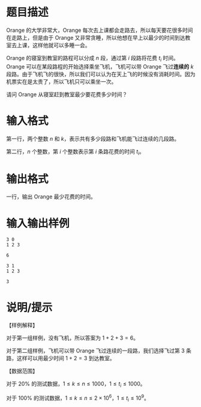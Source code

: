 # 题目描述

Orange 的大学非常大，Orange 每次去上课都会走路去，所以每天要花很多时间在走路上，但是由于 Orange 又非常贪睡，所以他想在早上以最少的时间到达教室去上课，这样他就可以多睡一会。

Orange 的寝室到教室的路程可以分成 $n$ 段，通过第 $i$ 段路将花费 $t_i$ 时间。Orange 可以在某段路程的开始选择乘坐飞机，飞机可以带 Orange 飞过**连续的** $k$ 段路。由于飞机飞的很快，所以我们可以认为在天上飞的时候没有消耗时间。因为机票实在是太贵了，所以飞机只可以乘坐一次。

请问 Orange 从寝室赶到教室最少要花费多少时间？

# 输入格式

第一行，两个整数 $n$ 和 $k$，表示共有多少段路和飞机能飞过连续的几段路。

第二行，$n$ 个整数，第 $i$ 个整数表示第 $i$ 条路花费的时间 $t_i$。

# 输出格式

一行，输出 Orange 最少花费的时间。

# 输入输出样例

```input1
3 0
1 2 3
```

```output1
6
```

```input2
3 1
1 2 3
```

```output2
3
```

# 说明/提示

【样例解释】

对于第一组样例，没有飞机，所以答案为 $1 + 2 + 3 = 6$。

对于第二组样例，飞机可以带 Orange 飞过连续的一段路，我们选择飞过第 $3$ 条路，这样可以用最少时间 $1 + 2 = 3$ 到达教室。

【数据范围】

对于 $20 \%$ 的测试数据，$1 \leq k \leq n \leq 1000$，$1 \leq t_i \leq 1000$。

对于 $100 \%$ 的测试数据，$1 \leq k \leq n \leq 2 \times {10}^6$，$1 \leq t_i \leq {10}^9$。
